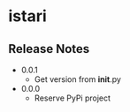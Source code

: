 # istari

## Release Notes

- 0.0.1
    - Get version from __init__.py
- 0.0.0
    - Reserve PyPi project
